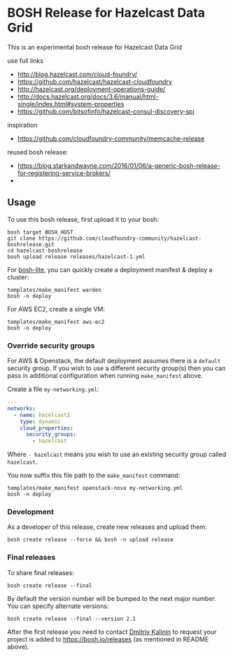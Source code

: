 # BOSH Release for Hazelcast Data Grid

This is an experimental bosh release for Hazelcast Data Grid

use full links
* http://blog.hazelcast.com/cloud-foundry/
* https://github.com/hazelcast/hazelcast-cloudfoundry
* http://hazelcast.org/deployment-operations-guide/
* http://docs.hazelcast.org/docs/3.6/manual/html-single/index.html#system-properties
* https://github.com/bitsofinfo/hazelcast-consul-discovery-spi

inspiration
* https://github.com/cloudfoundry-community/memcache-release


reused bosh release:
* https://blog.starkandwayne.com/2016/01/06/a-generic-bosh-release-for-registering-service-brokers/
*  



## Usage

To use this bosh release, first upload it to your bosh:

```
bosh target BOSH_HOST
git clone https://github.com/cloudfoundry-community/hazelcast-boshrelease.git
cd hazelcast-boshrelease
bosh upload release releases/hazelcast-1.yml
```

For [bosh-lite](https://github.com/cloudfoundry/bosh-lite), you can quickly create a deployment manifest & deploy a cluster:

```
templates/make_manifest warden
bosh -n deploy
```

For AWS EC2, create a single VM:

```
templates/make_manifest aws-ec2
bosh -n deploy
```

### Override security groups

For AWS & Openstack, the default deployment assumes there is a `default` security group. If you wish to use a different security group(s) then you can pass in additional configuration when running `make_manifest` above.

Create a file `my-networking.yml`:

``` yaml
---
networks:
  - name: hazelcast1
    type: dynamic
    cloud_properties:
      security_groups:
        - hazelcast
```

Where `- hazelcast` means you wish to use an existing security group called `hazelcast`.

You now suffix this file path to the `make_manifest` command:

```
templates/make_manifest openstack-nova my-networking.yml
bosh -n deploy
```

### Development

As a developer of this release, create new releases and upload them:

```
bosh create release --force && bosh -n upload release
```

### Final releases

To share final releases:

```
bosh create release --final
```

By default the version number will be bumped to the next major number. You can specify alternate versions:


```
bosh create release --final --version 2.1
```

After the first release you need to contact [Dmitriy Kalinin](mailto://dkalinin@pivotal.io) to request your project is added to https://bosh.io/releases (as mentioned in README above).
